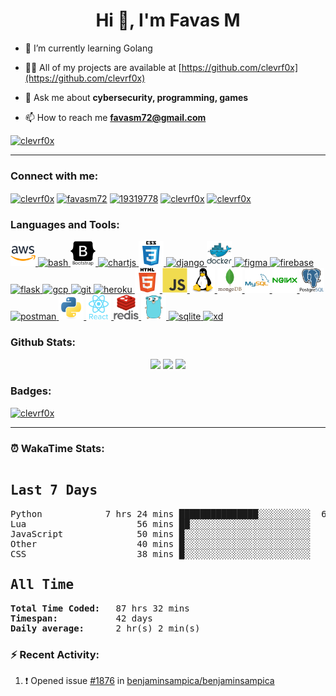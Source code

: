 <h1 align="center">Hi 👋, I'm Favas M</h1>

- 🌱 I’m currently learning Golang

- 👨‍💻 All of my projects are available at [https://github.com/clevrf0x](https://github.com/clevrf0x)

- 💬 Ask me about **cybersecurity, programming, games**

- 📫 How to reach me **favasm72@gmail.com**

<!-- <p align="left"> <img src="https://komarev.com/ghpvc/?username=clevrf0x&label=Profile%20views&color=0e75b6&style=flat" alt="clevrf0x" /> </p> -->
<p align="left"> <a href="https://twitter.com/clevrf0x" target="blank"><img src="https://img.shields.io/twitter/follow/clevrf0x?logo=twitter&style=for-the-badge" alt="clevrf0x" /></a> </p>

<hr>

<h3 align="left">Connect with me:</h3>
<p align="left">
<a href="https://twitter.com/clevrf0x" target="blank"><img align="center" src="https://raw.githubusercontent.com/rahuldkjain/github-profile-readme-generator/master/src/images/icons/Social/twitter.svg" alt="clevrf0x" height="30" width="40" /></a>
<a href="https://linkedin.com/in/favasm72" target="blank"><img align="center" src="https://raw.githubusercontent.com/rahuldkjain/github-profile-readme-generator/master/src/images/icons/Social/linked-in-alt.svg" alt="favasm72" height="30" width="40" /></a>
<a href="https://stackoverflow.com/users/19319778" target="blank"><img align="center" src="https://raw.githubusercontent.com/rahuldkjain/github-profile-readme-generator/master/src/images/icons/Social/stack-overflow.svg" alt="19319778" height="30" width="40" /></a>
<a href="https://instagram.com/clevrf0x" target="blank"><img align="center" src="https://raw.githubusercontent.com/rahuldkjain/github-profile-readme-generator/master/src/images/icons/Social/instagram.svg" alt="clevrf0x" height="30" width="40" /></a>
<a href="https://www.hackerrank.com/clevrf0x" target="blank"><img align="center" src="https://raw.githubusercontent.com/rahuldkjain/github-profile-readme-generator/master/src/images/icons/Social/hackerrank.svg" alt="clevrf0x" height="30" width="40" /></a>
</p>

<h3 align="left">Languages and Tools:</h3>
<p align="left"> <a href="https://aws.amazon.com" target="_blank" rel="noreferrer"> <img src="https://raw.githubusercontent.com/devicons/devicon/master/icons/amazonwebservices/amazonwebservices-original-wordmark.svg" alt="aws" width="40" height="40"/> </a> <a href="https://www.gnu.org/software/bash/" target="_blank" rel="noreferrer"> <img src="https://www.vectorlogo.zone/logos/gnu_bash/gnu_bash-icon.svg" alt="bash" width="40" height="40"/> </a> <a href="https://getbootstrap.com" target="_blank" rel="noreferrer"> <img src="https://raw.githubusercontent.com/devicons/devicon/master/icons/bootstrap/bootstrap-plain-wordmark.svg" alt="bootstrap" width="40" height="40"/> </a> <a href="https://www.chartjs.org" target="_blank" rel="noreferrer"> <img src="https://www.chartjs.org/media/logo-title.svg" alt="chartjs" width="40" height="40"/> </a> <a href="https://www.w3schools.com/css/" target="_blank" rel="noreferrer"> <img src="https://raw.githubusercontent.com/devicons/devicon/master/icons/css3/css3-original-wordmark.svg" alt="css3" width="40" height="40"/> </a> <a href="https://www.djangoproject.com/" target="_blank" rel="noreferrer"> <img src="https://cdn.worldvectorlogo.com/logos/django.svg" alt="django" width="40" height="40"/> </a> <a href="https://www.docker.com/" target="_blank" rel="noreferrer"> <img src="https://raw.githubusercontent.com/devicons/devicon/master/icons/docker/docker-original-wordmark.svg" alt="docker" width="40" height="40"/> </a> <a href="https://www.figma.com/" target="_blank" rel="noreferrer"> <img src="https://www.vectorlogo.zone/logos/figma/figma-icon.svg" alt="figma" width="40" height="40"/> </a> <a href="https://firebase.google.com/" target="_blank" rel="noreferrer"> <img src="https://www.vectorlogo.zone/logos/firebase/firebase-icon.svg" alt="firebase" width="40" height="40"/> </a> <a href="https://flask.palletsprojects.com/" target="_blank" rel="noreferrer"> <img src="https://www.vectorlogo.zone/logos/pocoo_flask/pocoo_flask-icon.svg" alt="flask" width="40" height="40"/> </a> <a href="https://cloud.google.com" target="_blank" rel="noreferrer"> <img src="https://www.vectorlogo.zone/logos/google_cloud/google_cloud-icon.svg" alt="gcp" width="40" height="40"/> </a> <a href="https://git-scm.com/" target="_blank" rel="noreferrer"> <img src="https://www.vectorlogo.zone/logos/git-scm/git-scm-icon.svg" alt="git" width="40" height="40"/> </a> <a href="https://heroku.com" target="_blank" rel="noreferrer"> <img src="https://www.vectorlogo.zone/logos/heroku/heroku-icon.svg" alt="heroku" width="40" height="40"/> </a> <a href="https://www.w3.org/html/" target="_blank" rel="noreferrer"> <img src="https://raw.githubusercontent.com/devicons/devicon/master/icons/html5/html5-original-wordmark.svg" alt="html5" width="40" height="40"/> </a> <a href="https://developer.mozilla.org/en-US/docs/Web/JavaScript" target="_blank" rel="noreferrer"> <img src="https://raw.githubusercontent.com/devicons/devicon/master/icons/javascript/javascript-original.svg" alt="javascript" width="40" height="40"/> </a> <a href="https://www.linux.org/" target="_blank" rel="noreferrer"> <img src="https://raw.githubusercontent.com/devicons/devicon/master/icons/linux/linux-original.svg" alt="linux" width="40" height="40"/> </a> <a href="https://www.mongodb.com/" target="_blank" rel="noreferrer"> <img src="https://raw.githubusercontent.com/devicons/devicon/master/icons/mongodb/mongodb-original-wordmark.svg" alt="mongodb" width="40" height="40"/> </a> <a href="https://www.mysql.com/" target="_blank" rel="noreferrer"> <img src="https://raw.githubusercontent.com/devicons/devicon/master/icons/mysql/mysql-original-wordmark.svg" alt="mysql" width="40" height="40"/> </a> <a href="https://www.nginx.com" target="_blank" rel="noreferrer"> <img src="https://raw.githubusercontent.com/devicons/devicon/master/icons/nginx/nginx-original.svg" alt="nginx" width="40" height="40"/> </a> <a href="https://www.postgresql.org" target="_blank" rel="noreferrer"> <img src="https://raw.githubusercontent.com/devicons/devicon/master/icons/postgresql/postgresql-original-wordmark.svg" alt="postgresql" width="40" height="40"/> </a> <a href="https://postman.com" target="_blank" rel="noreferrer"> <img src="https://www.vectorlogo.zone/logos/getpostman/getpostman-icon.svg" alt="postman" width="40" height="40"/> </a> <a href="https://www.python.org" target="_blank" rel="noreferrer"> <img src="https://raw.githubusercontent.com/devicons/devicon/master/icons/python/python-original.svg" alt="python" width="40" height="40"/> </a> <a href="https://reactjs.org/" target="_blank" rel="noreferrer"> <img src="https://raw.githubusercontent.com/devicons/devicon/master/icons/react/react-original-wordmark.svg" alt="react" width="40" height="40"/> </a> <a href="https://redis.io" target="_blank" rel="noreferrer"> <img src="https://raw.githubusercontent.com/devicons/devicon/master/icons/redis/redis-original-wordmark.svg" alt="redis" width="40" height="40"/> </a> <a href="https://go.dev" target="_blank" rel="noreferrer"> <img src="https://raw.githubusercontent.com/devicons/devicon/master/icons/go/go-original.svg" alt="go" width="40" height="40"/> </a> <a href="https://www.sqlite.org/" target="_blank" rel="noreferrer"> <img src="https://www.vectorlogo.zone/logos/sqlite/sqlite-icon.svg" alt="sqlite" width="40" height="40"/> </a> <a href="https://www.adobe.com/products/xd.html" target="_blank" rel="noreferrer"> <img src="https://cdn.worldvectorlogo.com/logos/adobe-xd.svg" alt="xd" width="40" height="40"/> </a> </p>


<h3 align="left">Github Stats:</h3>
<p align="center">
  <img height="50%" width="auto" src ="https://github-readme-stats.vercel.app/api?username=clevrf0x&show_icons=true&count_private=true&theme=darcula&hide_border=true&bg_color=00000000">
  <img height="50%" width="auto" src ="https://github-readme-stats.vercel.app/api/top-langs/?username=clevrf0x&layout=compact&hide_border=true&theme=darcula&bg_color=00000000&langs_count=6&hide=jupyter%20notebook,tex,css,php&exclude_repo=Pacman-AI">
  <img src ="https://github-readme-streak-stats.herokuapp.com?user=clevrf0x&theme=darcula&hide_border=true&background=FFFFFF00">
</p>

<h3 align="left">Badges:</h3>
<p align="left"> <a href="#"><img src="https://github-profile-trophy.vercel.app/?username=clevrf0x&theme=dracula&no-frame=false&no-bg=false&margin-w=4" alt="clevrf0x" /></a> </p>

<hr>

### ⏰ WakaTime Stats:
<!--WakaTime-Start-->
<pre><h2>Last 7 Days</h2>Python            7 hrs 24 mins ███████████████░░░░░░░░░░  60.88 %</br>Lua                     56 mins ██░░░░░░░░░░░░░░░░░░░░░░░   7.73 %</br>JavaScript              50 mins █░░░░░░░░░░░░░░░░░░░░░░░░   6.97 %</br>Other                   40 mins █░░░░░░░░░░░░░░░░░░░░░░░░   5.59 %</br>CSS                     38 mins █░░░░░░░░░░░░░░░░░░░░░░░░   5.27 %</br><h2>All Time</h2><strong>Total Time Coded:   </strong>87 hrs 32 mins</br><strong>Timespan:           </strong>42 days</br><strong>Daily average:      </strong>2 hr(s) 2 min(s)</pre>
<!--WakaTime-End-->

<!--START_SECTION:waka-->
<!--END_SECTION:waka-->


### :zap: Recent Activity:

<!--START_SECTION:activity-->
1. ❗️ Opened issue [#1876](https://github.com/benjaminsampica/benjaminsampica/issues/1876) in [benjaminsampica/benjaminsampica](https://github.com/benjaminsampica/benjaminsampica)
<!--END_SECTION:activity-->

